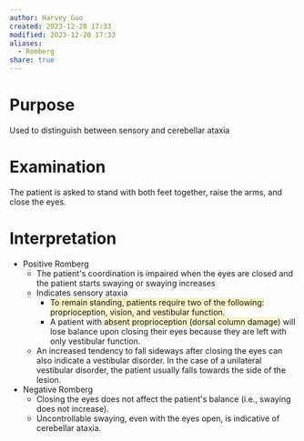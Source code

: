 ```yaml
---
author: Harvey Guo
created: 2023-12-20 17:33
modified: 2023-12-20 17:33
aliases:
  - Romberg
share: true
---
```


# Purpose
Used to distinguish between sensory and cerebellar ataxia
# Examination
The patient is asked to stand with both feet together, raise the arms, and close the eyes.
# Interpretation
- Positive Romberg
	- The patient's coordination is impaired when the eyes are closed and the patient starts swaying or swaying increases
	- Indicates sensory ataxia 
		- <span style="background:rgba(240, 200, 0, 0.2)">To remain standing, patients require two of the following: proprioception, vision, and vestibular function.</span>
		- A patient with <span style="background:rgba(240, 200, 0, 0.2)">absent proprioception (dorsal column damage)</span> will lose balance upon closing their eyes because they are left with only vestibular function.
	- An increased tendency to fall sideways after closing the eyes can also indicate a vestibular disorder. In the case of a unilateral vestibular disorder, the patient usually falls towards the side of the lesion. 
- Negative Romberg
	- Closing the eyes does not affect the patient's balance (i.e., swaying does not increase).
	- Uncontrollable swaying, even with the eyes open, is indicative of cerebellar ataxia. 